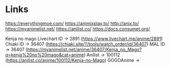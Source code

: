 # Links

https://everythingmoe.com/
https://animixplay.to/
http://anix.to/
https://myanimelist.net/
https://anilist.co/
https://docs.consumet.org/

Kenja no mago
Livechart ID -> 2891 (https://www.livechart.me/anime/2891)
Chiaki ID -> 36407 (https://chiaki.site/?/tools/watch_order/id/36407)
MAL ID -> 36407 (https://myanimelist.net/anime/36407/Kenja_no_Mago?q=kenja%20no%20mago&cat=anime)
Anilist -> 100112 (https://anilist.co/anime/100112/Kenja-no-Mago)
GOGOAnime ->
